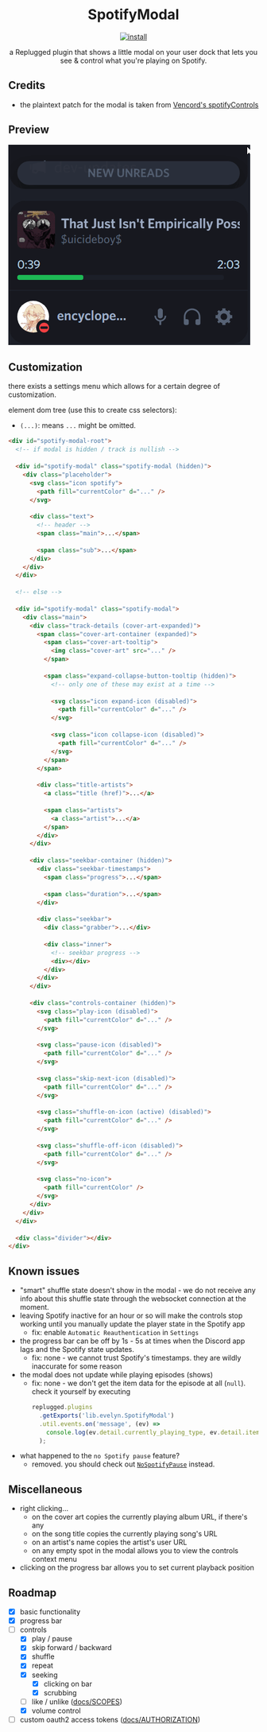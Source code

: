 <p>
  <h1 align="center">SpotifyModal</h1>
</p>

<p align="center">
  <a href="https://replugged.dev/install?identifier=lib.evelyn.SpotifyModal">
    <img alt="install" src="https://img.shields.io/badge/dynamic/json?url=https%3A%2F%2Freplugged.dev%2Fapi%2Fv1%2Fstore%2Flib.evelyn.SpotifyModal&query=%24.version&prefix=v&label=Install&style=for-the-badge">
  </a>
</p>

<p align="center">
  a Replugged plugin that shows a little modal on your user dock that lets you see & control
what you're playing on Spotify.
</p>

## Credits

- the plaintext patch for the modal is taken from
  [Vencord's spotifyControls](https://github.com/Vendicated/Vencord/blob/main/src/plugins/spotifyControls/index.tsx#L49-L57)

## Preview

![Preview](preview.gif)

## Customization

there exists a settings menu which allows for a certain degree of customization.

element dom tree (use this to create css selectors):

- `(...)`: means `...` might be omitted.

```html
<div id="spotify-modal-root">
  <!-- if modal is hidden / track is nullish -->

  <div id="spotify-modal" class="spotify-modal (hidden)">
    <div class="placeholder">
      <svg class="icon spotify">
        <path fill="currentColor" d="..." />
      </svg>

      <div class="text">
        <!-- header -->
        <span class="main">...</span>

        <span class="sub">...</span>
      </div>
    </div>
  </div>

  <!-- else -->

  <div id="spotify-modal" class="spotify-modal">
    <div class="main">
      <div class="track-details (cover-art-expanded)">
        <span class="cover-art-container (expanded)">
          <span class="cover-art-tooltip">
            <img class="cover-art" src="..." />
          </span>

          <span class="expand-collapse-button-tooltip (hidden)">
            <!-- only one of these may exist at a time -->

            <svg class="icon expand-icon (disabled)">
              <path fill="currentColor" d="..." />
            </svg>

            <svg class="icon collapse-icon (disabled)">
              <path fill="currentColor" d="..." />
            </svg>
          </span>
        </span>

        <div class="title-artists">
          <a class="title (href)">...</a>

          <span class="artists">
            <a class="artist">...</a>
          </span>
        </div>
      </div>

      <div class="seekbar-container (hidden)">
        <div class="seekbar-timestamps">
          <span class="progress">...</span>

          <span class="duration">...</span>
        </div>

        <div class="seekbar">
          <div class="grabber">...</div>

          <div class="inner">
            <!-- seekbar progress -->
            <div></div>
          </div>
        </div>
      </div>

      <div class="controls-container (hidden)">
        <svg class="play-icon (disabled)">
          <path fill="currentColor" d="..." />
        </svg>

        <svg class="pause-icon (disabled)">
          <path fill="currentColor" d="..." />
        </svg>

        <svg class="skip-next-icon (disabled)">
          <path fill="currentColor" d="..." />
        </svg>

        <svg class="shuffle-on-icon (active) (disabled)">
          <path fill="currentColor" d="..." />
        </svg>

        <svg class="shuffle-off-icon (disabled)">
          <path fill="currentColor" d="..." />
        </svg>

        <svg class="no-icon">
          <path fill="currentColor" />
        </svg>
      </div>
    </div>
  </div>

  <div class="divider"></div>
</div>
```

## Known issues

- "smart" shuffle state doesn't show in the modal - we do not receive any info about this shuffle
  state through the websocket connection at the moment.
- leaving Spotify inactive for an hour or so will make the controls stop working until you manually
  update the player state in the Spotify app
  - fix: enable `Automatic Reauthentication` in `Settings`
- the progress bar can be off by 1s - 5s at times when the Discord app lags and the Spotify state
  updates.
  - fix: none - we cannot trust Spotify's timestamps. they are wildly inaccurate for some reason
- the modal does not update while playing episodes (shows)
  - fix: none - we don't get the item data for the episode at all (`null`). check it yourself by
    executing
    ```js
    replugged.plugins
      .getExports('lib.evelyn.SpotifyModal')
      .util.events.on('message', (ev) =>
        console.log(ev.detail.currently_playing_type, ev.detail.item),
      );
    ```
- what happened to the `no Spotify pause` feature?
  - removed. you should check out
    [`NoSpotifyPause`](https://github.com/Socketlike/replugged-plugins/blob/main/plugins/NoSpotifyPause)
    instead.

## Miscellaneous

- right clicking...
  - on the cover art copies the currently playing album URL, if there's any
  - on the song title copies the currently playing song's URL
  - on an artist's name copies the artist's user URL
  - on any empty spot in the modal allows you to view the controls context menu
- clicking on the progress bar allows you to set current playback position

## Roadmap

- [x] basic functionality
- [x] progress bar
- [ ] controls
  - [x] play / pause
  - [x] skip forward / backward
  - [x] shuffle
  - [x] repeat
  - [x] seeking
    - [x] clicking on bar
    - [x] scrubbing
  - [ ] like / unlike ([docs/SCOPES](docs/SCOPES.md))
  - [x] volume control
- [ ] custom oauth2 access tokens ([docs/AUTHORIZATION](docs/AUTHORIZATION.md))
